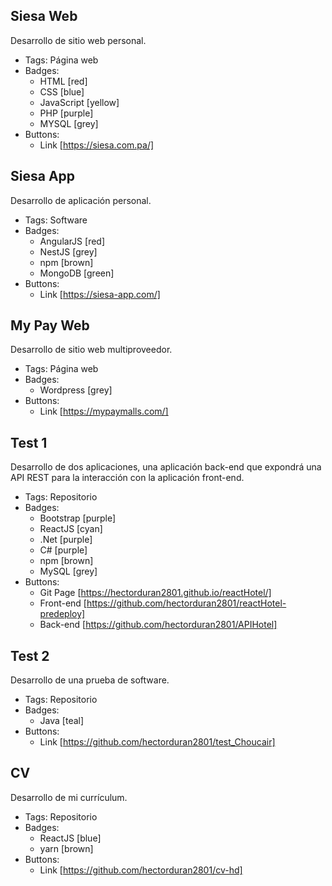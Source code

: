 ## Siesa Web
Desarrollo de sitio web personal.
- Tags: Página web
- Badges:
  - HTML [red]
  - CSS [blue]
  - JavaScript [yellow]
  - PHP [purple]
  - MYSQL [grey]
- Buttons:
  - Link [https://siesa.com.pa/]

## Siesa App
Desarrollo de aplicación personal.
- Tags: Software
- Badges:
  - AngularJS [red]
  - NestJS [grey]
  - npm [brown]
  - MongoDB [green]
- Buttons:
  - Link [https://siesa-app.com/]

## My Pay Web
Desarrollo de sitio web multiproveedor.
- Tags: Página web
- Badges:
  - Wordpress [grey]
- Buttons:
  - Link [https://mypaymalls.com/]

## Test 1
Desarrollo de dos aplicaciones, una aplicación back-end que expondrá una API REST para la interacción con la aplicación front-end.
- Tags: Repositorio
- Badges:
  - Bootstrap [purple]
  - ReactJS [cyan]
  - .Net [purple] 
  - C# [purple]
  - npm [brown]
  - MySQL [grey]
- Buttons:
  - Git Page [https://hectorduran2801.github.io/reactHotel/]
  - Front-end [https://github.com/hectorduran2801/reactHotel-predeploy]
  - Back-end [https://github.com/hectorduran2801/APIHotel]

## Test 2
Desarrollo de una prueba de software.
- Tags: Repositorio
- Badges:
  - Java [teal]
- Buttons:
  - Link [https://github.com/hectorduran2801/test_Choucair]

## CV
Desarrollo de mi currículum.
- Tags: Repositorio
- Badges:
  - ReactJS [blue]
  - yarn [brown]
- Buttons:
  - Link [https://github.com/hectorduran2801/cv-hd]